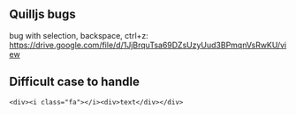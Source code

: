 ## Quilljs bugs
bug with selection, backspace, ctrl+z: https://drive.google.com/file/d/1JjBrquTsa69DZsUzyUud3BPmqnVsRwKU/view

## Difficult case to handle
`<div><i class="fa"></i><div>text</div></div>`
